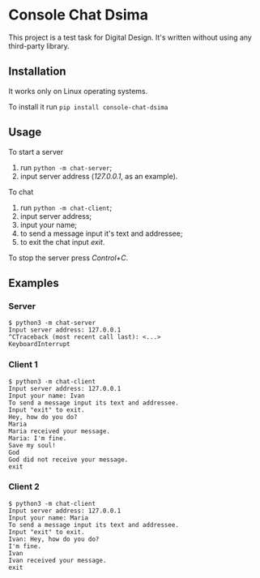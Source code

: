 # Console Chat Dsima

This project is a test task for Digital Design. It's written without using any third-party library.

## Installation

It works only on Linux operating systems.

To install it run `pip install console-chat-dsima`

## Usage

To start a server

1. run `python -m chat-server`;
2. input server address (*127.0.0.1*, as an example).

To chat

1. run `python -m chat-client`;
2. input server address;
3. input your name;
4. to send a message input it's text and addressee;
5. to exit the chat input *exit*.

To stop the server press *Control+C*.

## Examples

### Server

```
$ python3 -m chat-server
Input server address: 127.0.0.1
^CTraceback (most recent call last): <...>
KeyboardInterrupt

```

### Client 1

```
$ python3 -m chat-client
Input server address: 127.0.0.1
Input your name: Ivan
To send a message input its text and addressee.
Input "exit" to exit.
Hey, how do you do?
Maria
Maria received your message.
Maria: I'm fine.
Save my soul!
God
God did not receive your message.
exit

```

### Client 2

```
$ python3 -m chat-client
Input server address: 127.0.0.1
Input your name: Maria
To send a message input its text and addressee.
Input "exit" to exit.
Ivan: Hey, how do you do?
I'm fine.                     
Ivan
Ivan received your message.
exit

```
